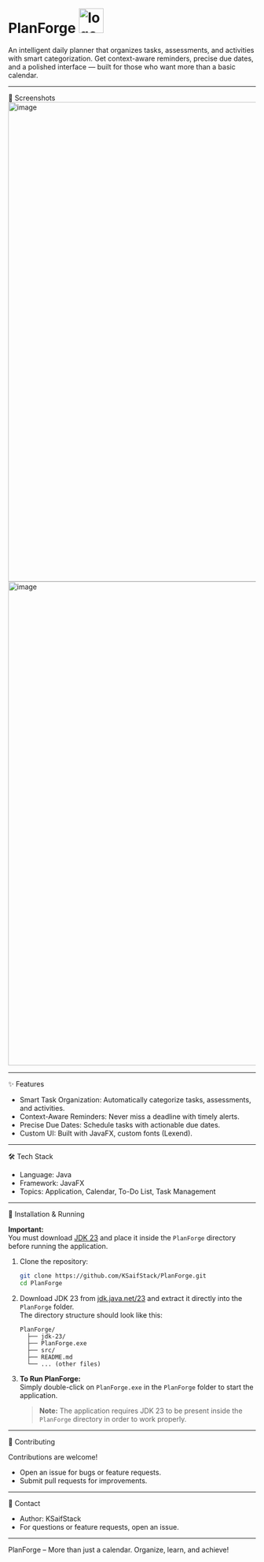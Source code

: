 # PlanForge <img width="50" height="50" alt="logo" src="https://github.com/user-attachments/assets/fe46aa5b-5b5b-4b19-9e03-2f0869f1bd2c" />

An intelligent daily planner that organizes tasks, assessments, and activities with smart categorization. Get context-aware reminders, precise due dates, and a polished interface — built for those who want more than a basic calendar.

------------------------------------------------------------------------

📸 Screenshots  
<img width="1964" height="973" alt="image" src="https://github.com/user-attachments/assets/d73bbcc9-9399-465d-bf0e-c71067d3986d" />  
<img width="1964" height="982" alt="image" src="https://github.com/user-attachments/assets/1ffd4b5e-9b0e-4e6f-afe1-7795ec442fcb" />

------------------------------------------------------------------------

✨ Features

-   Smart Task Organization: Automatically categorize tasks, assessments, and activities.
-   Context-Aware Reminders: Never miss a deadline with timely alerts.
-   Precise Due Dates: Schedule tasks with actionable due dates.
-   Custom UI: Built with JavaFX, custom fonts (Lexend).
------------------------------------------------------------------------

🛠️ Tech Stack

-   Language: Java
-   Framework: JavaFX
-   Topics: Application, Calendar, To-Do List, Task Management

------------------------------------------------------------------------

🚀 Installation & Running

**Important:**  
You must download [JDK 23](https://jdk.java.net/23/) and place it inside the `PlanForge` directory before running the application.

1.  Clone the repository:

    ```sh
    git clone https://github.com/KSaifStack/PlanForge.git
    cd PlanForge
    ```

2.  Download JDK 23 from [jdk.java.net/23](https://jdk.java.net/23/) and extract it directly into the `PlanForge` folder.  
    The directory structure should look like this:
    ```
    PlanForge/
      ├── jdk-23/
      ├── PlanForge.exe
      ├── src/
      ├── README.md
      └── ... (other files)
    ```

3.  **To Run PlanForge:**  
    Simply double-click on `PlanForge.exe` in the `PlanForge` folder to start the application.

    > **Note:** The application requires JDK 23 to be present inside the `PlanForge` directory in order to work properly.

------------------------------------------------------------------------

🤝 Contributing

Contributions are welcome!
- Open an issue for bugs or feature requests.
- Submit pull requests for improvements.

------------------------------------------------------------------------

📧 Contact

-   Author: KSaifStack
-   For questions or feature requests, open an issue.

------------------------------------------------------------------------

PlanForge – More than just a calendar. Organize, learn, and achieve!
